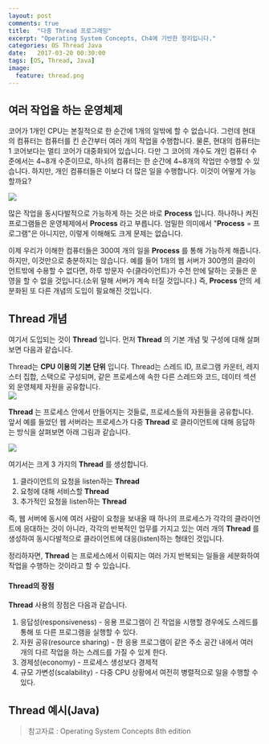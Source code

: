```yaml
---
layout: post
comments: true
title:  "다중 Thread 프로그래밍"
excerpt: "Operating System Concepts, Ch4에 기반한 정리입니다."
categories: OS Thread Java
date:   2017-03-20 00:30:00
tags: [OS, Thread, Java]
image:
  feature: thread.png
---
```


## 여러 작업을 하는 운영체제

코어가 1개인 CPU는 본질적으로 한 순간에 1개의 일밖에 할 수 없습니다. 그런데 현대의 컴퓨터는 컴퓨터를 킨 순간부터 여러 개의 작업을 수행합니다. 물론, 현대의 컴퓨터는 1 코어보다는 멀티 코어가 대중화되어 있습니다. 다만 그 코어의 개수도 개인 컴퓨터 수준에서는 4~8개 수준이므로, 하나의 컴퓨터는 한 순간에 4~8개의 작업만 수행할 수 있습니다. 하지만, 개인 컴퓨터들은 이보다 더 많은 일을 수행합니다. 이것이 어떻게 가능할까요?

<!-- process 이미지 -->
<img src="https://dl.dropbox.com/s/sud3gn15aa6xvf9/process.png">

많은 작업을 동시다발적으로 가능하게 하는 것은 바로 **Process** 입니다. 하나하나 켜진 프로그램들은 운영체제에서 **Process** 라고 부릅니다. 엄밀한 의미에서 "**Process** = 프로그램"은 아니지만, 이렇게 이해해도 크게 문제는 없습니다.

이제 우리가 이해한 컴퓨터들은 300여 개의 일을 **Process** 를 통해 가능하게 해줍니다. 하지만, 이것만으로 충분하지는 않습니다. 예를 들어 1개의 웹 서버가 300명의 클라이언트밖에 수용할 수 없다면, 하루 방문자 수(클라이언트)가 수천 만에 달하는 곳들은 운영을 할 수 없을 것입니다.(소위 말해 서버가 계속 터질 것입니다.) 즉, **Process** 안의 세분화된 또 다른 개념의 도입이 필요해진 것입니다.

## Thread 개념

여기서 도입되는 것이 **Thread** 입니다. 먼저 **Thread** 의 기본 개념 및 구성에 대해 살펴보면 다음과 같습니다.

<div class="message">
Thread는 <span style="font-weight: bold">CPU 이용의 기본 단위</span> 입니다. Thread는 스레드 ID, 프로그램 카운터, 레지스터 집합, 스택으로 구성되며, 같은 프로세스에 속한 다른 스레드와 코드, 데이터 섹션 외 운영체제 자원을 공유합니다.
</div>

<img src="https://hcn1519.github.io/public/assets/thread.png">

**Thread** 는 프로세스 안에서 만들어지는 것들로, 프로세스들의 자원들을 공유합니다. 앞서 예를 들었던 웹 서버라는 프로세스가 다중 **Thread** 로 클라이언트에 대해 응답하는 방식을 살펴보면 아래 그림과 같습니다.

<!-- thread2 이미지 -->
<img src="https://dl.dropbox.com/s/8t4xfa3fktgw3kx/thread2.png">

여기서는 크게 3 가지의 **Thread** 를 생성합니다.

1. 클라이언트의 요청을 listen하는 **Thread**
2. 요청에 대해 서비스할 **Thread**
3. 추가적인 요청을 listen하는 **Thread**

즉, 웹 서버에 동시에 여러 사람이 요청을 보내올 때 하나의 프로세스가 각각의 클라이언트에 응대하는 것이 아니라, 각각의 반복적인 업무를 가지고 있는 여러 개의 **Thread** 를 생성하여 동시다발적으로 클라이언트에 대응(listen)하는 형태인 것입니다.

<div class="message">
정리하자면, <span style="font-weight: bold">Thread</span> 는 프로세스에서 이뤄지는 여러 가지 반복되는 일들을 세분화하여 작업을 수행하는 것이라고 할 수 있습니다.
</div>

#### Thread의 장점

**Thread** 사용의 장점은 다음과 같습니다.

1. 응답성(responsiveness) - 응용 프로그램이 긴 작업을 시행할 경우에도 스레드를 통해 또 다른 프로그램을 실행할 수 있다.
2. 자원 공유(resource sharing) - 한 응용 프로그램이 같은 주소 공간 내에서 여러 개의 다르 작업을 하는 스레드를 가질 수 있게 한다.
3. 경제성(economy) - 프로세스 생성보다 경제적
4. 규모 가변성(scalability) - 다중 CPU 상황에서 여전히 병렬적으로 일을 수행할 수 있다.

## Thread 예시(Java)


> 참고자료 : Operating System Concepts 8th edition
